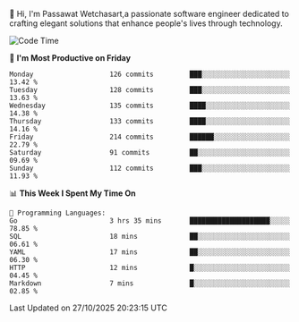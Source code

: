 
👋 Hi, I'm Passawat Wetchasart,a passionate software engineer dedicated to crafting elegant solutions that enhance people's lives through technology.


<!--START_SECTION:waka-->
![Code Time](http://img.shields.io/badge/Code%20Time-2%2C252%20hrs%2046%20mins-blue)

📅 **I'm Most Productive on Friday** 

```text
Monday                   126 commits         ███░░░░░░░░░░░░░░░░░░░░░░   13.42 % 
Tuesday                  128 commits         ███░░░░░░░░░░░░░░░░░░░░░░   13.63 % 
Wednesday                135 commits         ████░░░░░░░░░░░░░░░░░░░░░   14.38 % 
Thursday                 133 commits         ████░░░░░░░░░░░░░░░░░░░░░   14.16 % 
Friday                   214 commits         ██████░░░░░░░░░░░░░░░░░░░   22.79 % 
Saturday                 91 commits          ██░░░░░░░░░░░░░░░░░░░░░░░   09.69 % 
Sunday                   112 commits         ███░░░░░░░░░░░░░░░░░░░░░░   11.93 % 
```


📊 **This Week I Spent My Time On** 

```text
💬 Programming Languages: 
Go                       3 hrs 35 mins       ████████████████████░░░░░   78.85 % 
SQL                      18 mins             ██░░░░░░░░░░░░░░░░░░░░░░░   06.61 % 
YAML                     17 mins             ██░░░░░░░░░░░░░░░░░░░░░░░   06.30 % 
HTTP                     12 mins             █░░░░░░░░░░░░░░░░░░░░░░░░   04.45 % 
Markdown                 7 mins              █░░░░░░░░░░░░░░░░░░░░░░░░   02.85 % 
```


 Last Updated on 27/10/2025 20:23:15 UTC
<!--END_SECTION:waka-->

<!--
**markpassawat/markpassawat** is a ✨ _special_ ✨ repository because its `README.md` (this file) appears on your GitHub profile.

Here are some ideas to get you started:

- 🔭 I’m currently working on ...
- 🌱 I’m currently learning ...
- 👯 I’m looking to collaborate on ...
- 🤔 I’m looking for help with ...
- 💬 Ask me about ...
- 📫 How to reach me: ...
- 😄 Pronouns: He/Him
- ⚡ Fun fact: ...
-->
